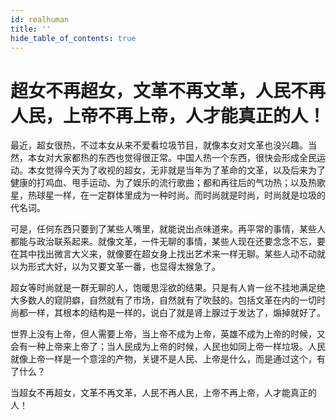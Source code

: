 ```yaml
---
id: realhuman
title: ''
hide_table_of_contents: true
---
```


# 超女不再超女，文革不再文革，人民不再人民，上帝不再上帝，人才能真正的人！

最近，超女很热，不过本女从来不爱看垃圾节目，就像本女对文革也没兴趣。当然，本女对大家都热的东西也觉得很正常。中国人热一个东西，很快会形成全民运动。本女觉得今天为了收视的超女，无非就是当年为了革命的文革，以及后来为了健康的打鸡血、甩手运动、为了娱乐的流行歌曲；都和再往后的气功热；以及热歌星，热球星一样，在一定群体里成为一种时尚。而时尚就是时尚，时尚就是垃圾的代名词。

可是，任何东西只要到了某些人嘴里，就能说出点味道来。再平常的事情，某些人都能与政治联系起来。就像文革，一件无聊的事情，某些人现在还要念念不忘，要在其中找出微言大义来，就像要在超女身上找出艺术来一样无聊。某些人动不动就以为形式大好，以为又要文革一番，也显得太猴急了。

超女等时尚就是一群无聊的人，饱暖思淫欲的结果。只是有人肯一丝不挂地满足绝大多数人的窥阴癖，自然就有了市场，自然就有了吹鼓的。包括文革在内的一切时尚都一样，其根本的结构是一样的，说白了就是肾上腺过于发达了，煽掉就好了。

世界上没有上帝，但人需要上帝，当上帝不成为上帝，英雄不成为上帝的时候，又会有一种上帝来上帝了；当人民成为上帝的时候，人民也如同上帝一样垃圾。人民就像上帝一样是一个意淫的产物，关键不是人民、上帝是什么，而是通过这个，有了什么？

当超女不再超女，文革不再文革，人民不再人民，上帝不再上帝，人才能真正的人！